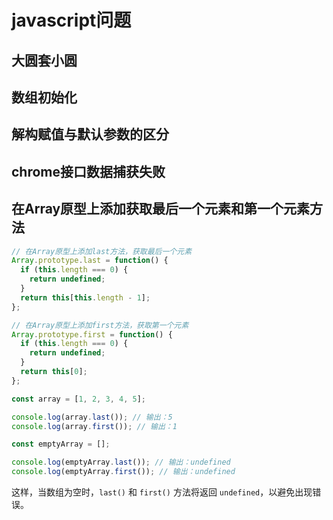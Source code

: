 # javascript问题

## 大圆套小圆

## 数组初始化

## 解构赋值与默认参数的区分

## chrome接口数据捕获失败

## 在Array原型上添加获取最后一个元素和第一个元素方法

```javascript
// 在Array原型上添加last方法，获取最后一个元素
Array.prototype.last = function() {
  if (this.length === 0) {
    return undefined;
  }
  return this[this.length - 1];
};

// 在Array原型上添加first方法，获取第一个元素
Array.prototype.first = function() {
  if (this.length === 0) {
    return undefined;
  }
  return this[0];
};

const array = [1, 2, 3, 4, 5];

console.log(array.last()); // 输出：5
console.log(array.first()); // 输出：1

const emptyArray = [];

console.log(emptyArray.last()); // 输出：undefined
console.log(emptyArray.first()); // 输出：undefined
```

这样，当数组为空时，`last()` 和 `first()` 方法将返回 `undefined`，以避免出现错误。

